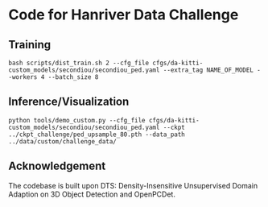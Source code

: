 # Code for Hanriver Data Challenge

## Training 
```
bash scripts/dist_train.sh 2 --cfg_file cfgs/da-kitti-custom_models/secondiou/secondiou_ped.yaml --extra_tag NAME_OF_MODEL --workers 4 --batch_size 8 
```

## Inference/Visualization
```
python tools/demo_custom.py --cfg_file cfgs/da-kitti-custom_models/secondiou/secondiou_ped.yaml --ckpt ../ckpt_challenge/ped_upsample_80.pth --data_path ../data/custom/challenge_data/

```

## Acknowledgement
The codebase is built upon DTS: Density-Insensitive Unsupervised Domain Adaption on 3D Object Detection and OpenPCDet.

